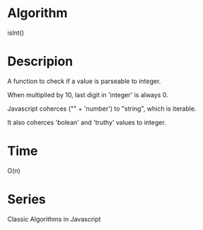 # Algorithm

isInt()

# Descripion

A function to check if a value is parseable to integer.

When multiplied by 10, last digit in 'integer' is always 0.

Javascript coherces ("" + 'number') to "string", which is iterable.

It also coherces 'bolean' and 'truthy' values to integer.

# Time

O(n)

# Series

Classic Algorithms in Javascript
